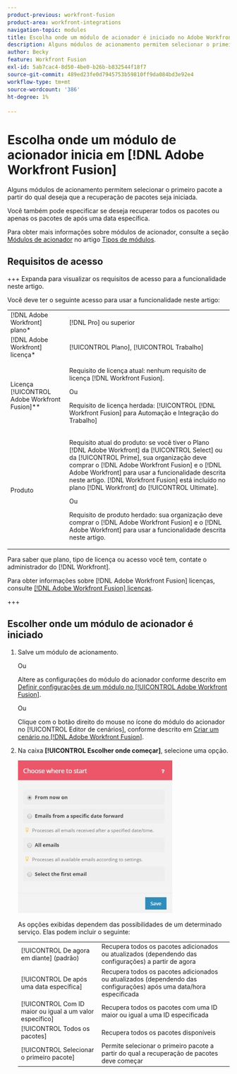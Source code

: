 ```yaml
---
product-previous: workfront-fusion
product-area: workfront-integrations
navigation-topic: modules
title: Escolha onde um módulo de acionador é iniciado no Adobe Workfront Fusion
description: Alguns módulos de acionamento permitem selecionar o primeiro pacote a partir do qual deseja que a recuperação de pacotes seja iniciada.
author: Becky
feature: Workfront Fusion
exl-id: 5ab7cac4-8d50-4be0-b26b-b832544f18f7
source-git-commit: 489ed23fe0d7945753b59810ff9da084bd3e92e4
workflow-type: tm+mt
source-wordcount: '386'
ht-degree: 1%

---
```


# Escolha onde um módulo de acionador inicia em [!DNL Adobe Workfront Fusion]

Alguns módulos de acionamento permitem selecionar o primeiro pacote a partir do qual deseja que a recuperação de pacotes seja iniciada.

Você também pode especificar se deseja recuperar todos os pacotes ou apenas os pacotes de após uma data específica.

Para obter mais informações sobre módulos de acionador, consulte a seção [Módulos de acionador](../../workfront-fusion/modules/module-types.md#triggers) no artigo [Tipos de módulos](../../workfront-fusion/modules/module-types.md).

## Requisitos de acesso

+++ Expanda para visualizar os requisitos de acesso para a funcionalidade neste artigo.

Você deve ter o seguinte acesso para usar a funcionalidade neste artigo:

<table style="table-layout:auto">
 <col> 
 <col> 
 <tbody> 
  <tr> 
    <td role="rowheader">[!DNL Adobe Workfront] plano*</td> 
   <td> <p>[!DNL Pro] ou superior</p> </td> 
  </tr> 
  <tr data-mc-conditions=""> 
   <td role="rowheader">[!DNL Adobe Workfront] licença*</td> 
   <td> <p>[!UICONTROL Plano], [!UICONTROL Trabalho]</p> </td> 
  </tr> 
  <tr> 
   <td role="rowheader">Licença [!UICONTROL Adobe Workfront Fusion]**</td> 
   <td>
   <p>Requisito de licença atual: nenhum requisito de licença [!DNL Workfront Fusion].</p>
   <p>Ou</p>
   <p>Requisito de licença herdada: [!UICONTROL [!DNL Workfront Fusion] para Automação e Integração do Trabalho] </p>
   </td> 
  </tr> 
  <tr> 
   <td role="rowheader">Produto</td> 
   <td>
   <p>Requisito atual do produto: se você tiver o Plano [!DNL Adobe Workfront] da [!UICONTROL Select] ou da [!UICONTROL Prime], sua organização deve comprar o [!DNL Adobe Workfront Fusion] e o [!DNL Adobe Workfront] para usar a funcionalidade descrita neste artigo. [!DNL Workfront Fusion] está incluído no plano [!DNL Workfront] do [!UICONTROL Ultimate].</p>
   <p>Ou</p>
   <p>Requisito de produto herdado: sua organização deve comprar o [!DNL Adobe Workfront Fusion] e o [!DNL Adobe Workfront] para usar a funcionalidade descrita neste artigo.</p>
   </td> 
  </tr> 
 </tbody> 
</table>

Para saber que plano, tipo de licença ou acesso você tem, contate o administrador do [!DNL Workfront].

Para obter informações sobre [!DNL Adobe Workfront Fusion] licenças, consulte [[!DNL Adobe Workfront Fusion] licenças](../../workfront-fusion/get-started/license-automation-vs-integration.md).

+++

## Escolher onde um módulo de acionador é iniciado

1. Salve um módulo de acionamento.

   Ou

   Altere as configurações do módulo do acionador conforme descrito em [Definir configurações de um módulo no [!UICONTROL Adobe Workfront Fusion]](../../workfront-fusion/modules/configure-a-modules-settings.md).

   Ou

   Clique com o botão direito do mouse no ícone do módulo do acionador no [!UICONTROL Editor de cenários], conforme descrito em [Criar um cenário no [!DNL Adobe Workfront Fusion]](../../workfront-fusion/scenarios/create-a-scenario.md).

1. Na caixa **[!UICONTROL Escolher onde começar]**, selecione uma opção.

   ![](assets/choose-where-to-start-350x346.jpg)

   As opções exibidas dependem das possibilidades de um determinado serviço. Elas podem incluir o seguinte:

   <table style="table-layout:auto">
        <tr>
            <td>[!UICONTROL De agora em diante] (padrão)</td>
            <td>Recupera todos os pacotes adicionados ou atualizados (dependendo das configurações) a partir de agora</td>
        </tr>
        <tr>
            <td>[!UICONTROL De após uma data específica]</td>
            <td>Recupera todos os pacotes adicionados ou atualizados (dependendo das configurações) após uma data/hora especificada</td>
        </tr>
        <tr>
            <td>[!UICONTROL Com ID maior ou igual a um valor específico]</td>
            <td>Recupera todos os pacotes com uma ID maior ou igual a uma ID especificada</td> 
        </tr>
        <tr>
            <td>[!UICONTROL Todos os pacotes]</td>
            <td>Recupera todos os pacotes disponíveis</td>
        </tr>
        <tr>
            <td>[!UICONTROL Selecionar o primeiro pacote]</td>
            <td>Permite selecionar o primeiro pacote a partir do qual a recuperação de pacotes deve começar</td>
        </tr>
   </table>
